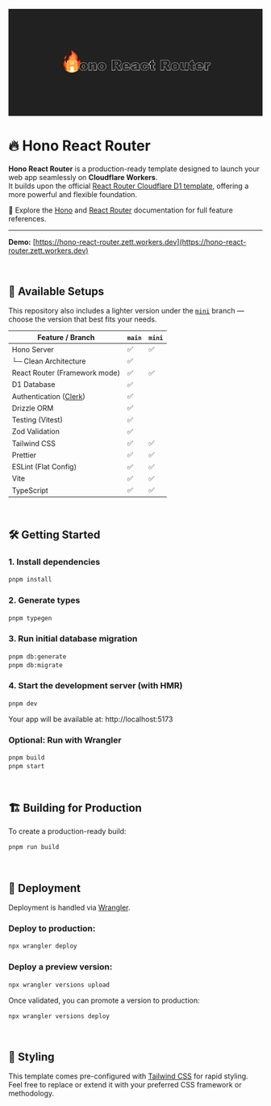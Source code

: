 ![Convertio Image](https://raw.githubusercontent.com/zett-8/images/refs/heads/master/hrr.png)

# 🔥 Hono React Router

**Hono React Router** is a production-ready template designed to launch your web app seamlessly on **Cloudflare Workers**.  
It builds upon the official [React Router Cloudflare D1 template](https://github.com/remix-run/react-router-templates/tree/main/cloudflare-d1), offering a more powerful and flexible foundation.

📖 Explore the [Hono](https://hono.dev/) and [React Router](https://reactrouter.com/) documentation for full feature references.

---

**Demo:** [https://hono-react-router.zett.workers.dev](https://hono-react-router.zett.workers.dev)

<br />

## 🚀 Available Setups

This repository also includes a lighter version under the [`mini`](https://github.com/zett-8/hono-react-router/tree/mini) branch — choose the version that best fits your needs.

| Feature / Branch                             | `main` | `mini` |
| -------------------------------------------- | ------ | ------ |
| Hono Server                                  | ✅     | ✅     |
| └─ Clean Architecture                        | ✅     |        |
| React Router (Framework mode)                | ✅     | ✅     |
| D1 Database                                  | ✅     |        |
| Authentication ([Clerk](https://clerk.com/)) | ✅     |        |
| Drizzle ORM                                  | ✅     |        |
| Testing (Vitest)                             | ✅     |        |
| Zod Validation                               | ✅     |        |
| Tailwind CSS                                 | ✅     | ✅     |
| Prettier                                     | ✅     | ✅     |
| ESLint (Flat Config)                         | ✅     | ✅     |
| Vite                                         | ✅     | ✅     |
| TypeScript                                   | ✅     | ✅     |

<br />

## 🛠️ Getting Started

### 1. Install dependencies

```bash
pnpm install
```

### 2. Generate types

```bash
pnpm typegen
```

### 3. Run initial database migration

```bash
pnpm db:generate
pnpm db:migrate
```

### 4. Start the development server (with HMR)

```bash
pnpm dev
```

Your app will be available at: http://localhost:5173

### Optional: Run with Wrangler

```sh
pnpm build
pnpm start
```

<br />

## 🏗 Building for Production

To create a production-ready build:

```bash
pnpm run build
```

<br />

## 🚢 Deployment

Deployment is handled via [Wrangler](https://developers.cloudflare.com/workers/wrangler/).

### Deploy to production:

```sh
npx wrangler deploy
```

### Deploy a preview version:

```sh
npx wrangler versions upload
```

Once validated, you can promote a version to production:

```sh
npx wrangler versions deploy
```

<br />

## 🎨 Styling

This template comes pre-configured with [Tailwind CSS](https://tailwindcss.com/) for rapid styling.
Feel free to replace or extend it with your preferred CSS framework or methodology.
